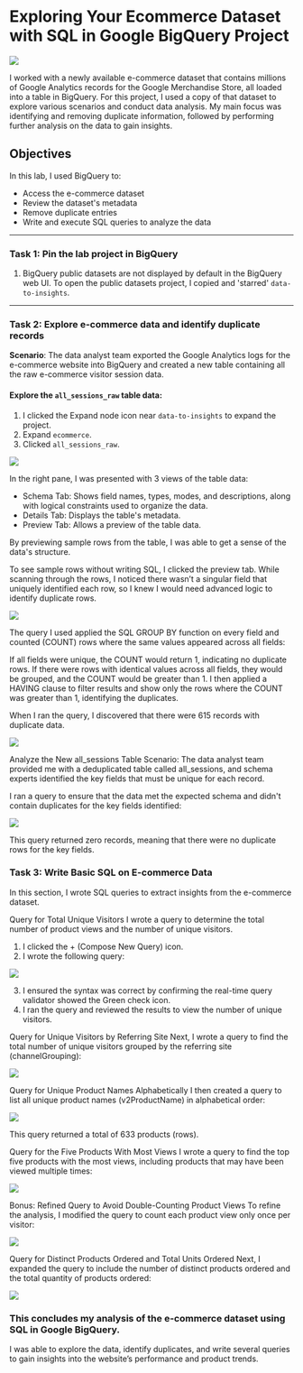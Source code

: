 # Exploring Your Ecommerce Dataset with SQL in Google BigQuery Project

![](https://github.com/TammyTheAnalyst/Exploring-Your-Ecommerce-Dataset-with-SQL-in-Google-BigQuery/blob/main/Screenshot%20(4441).png)

I worked with a newly available e-commerce dataset that contains millions of Google Analytics records for the Google Merchandise Store, all loaded into a table in BigQuery.
For this project, I used a copy of that dataset to explore various scenarios and conduct data analysis. 
My main focus was identifying and removing duplicate information, followed by performing further analysis on the data to gain insights.

## Objectives
In this lab, I used BigQuery to:
- Access the e-commerce dataset
- Review the dataset's metadata
- Remove duplicate entries
- Write and execute SQL queries to analyze the data

---

### Task 1: Pin the lab project in BigQuery
1. BigQuery public datasets are not displayed by default in the BigQuery web UI. To open the public datasets project, I copied and 'starred' `data-to-insights`.

---

### Task 2: Explore e-commerce data and identify duplicate records

**Scenario**: The data analyst team exported the Google Analytics logs for the e-commerce website into BigQuery and created a new table containing all the raw e-commerce visitor session data.
#### Explore the `all_sessions_raw` table data:

1. I clicked the Expand node icon near `data-to-insights` to expand the project.
2. Expand `ecommerce`.
3. Clicked `all_sessions_raw`.

![](https://github.com/TammyTheAnalyst/Exploring-Your-Ecommerce-Dataset-with-SQL-in-Google-BigQuery/blob/main/Screenshot%20(4433).png)

In the right pane, I was presented with 3 views of the table data:

- Schema Tab: Shows field names, types, modes, and descriptions, along with logical constraints used to organize the data.
- Details Tab: Displays the table's metadata.
- Preview Tab: Allows a preview of the table data.

By previewing sample rows from the table, I was able to get a sense of the data's structure.

To see sample rows without writing SQL, I clicked the preview tab. While scanning through the rows, 
I noticed there wasn’t a singular field that uniquely identified each row, so I knew I would need advanced logic to identify duplicate rows.

![](https://github.com/TammyTheAnalyst/Exploring-Your-Ecommerce-Dataset-with-SQL-in-Google-BigQuery/blob/main/Screenshot%20(4434).png)

The query I used applied the SQL GROUP BY function on every field and counted (COUNT) rows where the same values appeared across all fields:

If all fields were unique, the COUNT would return 1, indicating no duplicate rows.
If there were rows with identical values across all fields, they would be grouped, and the COUNT would be greater than 1.
I then applied a HAVING clause to filter results and show only the rows where the COUNT was greater than 1, identifying the duplicates.

When I ran the query, I discovered that there were 615 records with duplicate data.

![](https://github.com/TammyTheAnalyst/Exploring-Your-Ecommerce-Dataset-with-SQL-in-Google-BigQuery/blob/main/Screenshot%20(4435).png)

Analyze the New all_sessions Table
Scenario: The data analyst team provided me with a deduplicated table called all_sessions, and schema experts identified the key fields that must be unique for each record.

I ran a query to ensure that the data met the expected schema and didn't contain duplicates for the key fields identified:

![](https://github.com/TammyTheAnalyst/Exploring-Your-Ecommerce-Dataset-with-SQL-in-Google-BigQuery/blob/main/Screenshot%20(4436).png)

This query returned zero records, meaning that there were no duplicate rows for the key fields.

### Task 3: Write Basic SQL on E-commerce Data
In this section, I wrote SQL queries to extract insights from the e-commerce dataset.

Query for Total Unique Visitors
I wrote a query to determine the total number of product views and the number of unique visitors.

1. I clicked the + (Compose New Query) icon.
2. I wrote the following query:

![](https://github.com/TammyTheAnalyst/Exploring-Your-Ecommerce-Dataset-with-SQL-in-Google-BigQuery/blob/main/Screenshot%20(4437).png)

3. I ensured the syntax was correct by confirming the real-time query validator showed the Green check icon.
4. I ran the query and reviewed the results to view the number of unique visitors.

Query for Unique Visitors by Referring Site
Next, I wrote a query to find the total number of unique visitors grouped by the referring site (channelGrouping):

![](https://github.com/TammyTheAnalyst/Exploring-Your-Ecommerce-Dataset-with-SQL-in-Google-BigQuery/blob/main/Screenshot%20(4438).png)

Query for Unique Product Names Alphabetically
I then created a query to list all unique product names (v2ProductName) in alphabetical order:

![](https://github.com/TammyTheAnalyst/Exploring-Your-Ecommerce-Dataset-with-SQL-in-Google-BigQuery/blob/main/Screenshot%20(4439).png)

This query returned a total of 633 products (rows).

Query for the Five Products With Most Views
I wrote a query to find the top five products with the most views, including products that may have been viewed multiple times:

![](https://github.com/TammyTheAnalyst/Exploring-Your-Ecommerce-Dataset-with-SQL-in-Google-BigQuery/blob/main/Screenshot%20(4440).png)

Bonus: Refined Query to Avoid Double-Counting Product Views
To refine the analysis, I modified the query to count each product view only once per visitor:

![](https://github.com/TammyTheAnalyst/Exploring-Your-Ecommerce-Dataset-with-SQL-in-Google-BigQuery/blob/main/Screenshot%20(4444).png)

Query for Distinct Products Ordered and Total Units Ordered
Next, I expanded the query to include the number of distinct products ordered and the total quantity of products ordered:

![](https://github.com/TammyTheAnalyst/Exploring-Your-Ecommerce-Dataset-with-SQL-in-Google-BigQuery/blob/main/Screenshot%20(4445).png)



### This concludes my analysis of the e-commerce dataset using SQL in Google BigQuery.
I was able to explore the data, identify duplicates, and write several queries to gain insights into the website’s performance and product trends.



